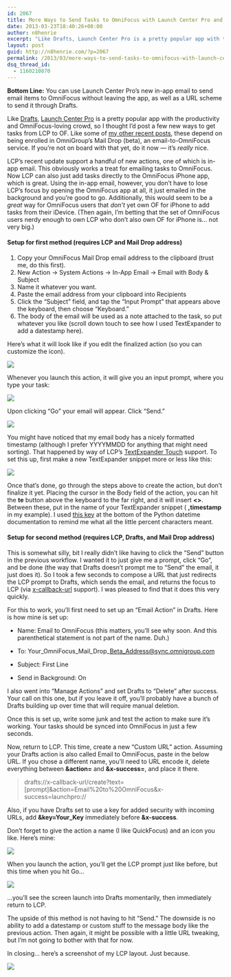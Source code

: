 ```yaml
---
id: 2067
title: More Ways to Send Tasks to OmniFocus with Launch Center Pro and Drafts
date: 2013-03-23T18:40:26+00:00
author: n8henrie
excerpt: "Like Drafts, Launch Center Pro is a pretty popular app with the productivity and OmniFocus-loving crowd, so I thought I'd post a few new ways to get tasks from LCP to OF."
layout: post
guid: http://n8henrie.com/?p=2067
permalink: /2013/03/more-ways-to-send-tasks-to-omnifocus-with-launch-center-pro-and-drafts/
dsq_thread_id:
  - 1160210870
---
```

**Bottom Line:** You can use Launch Center Pro&#8217;s new in-app email to send email items to OmniFocus without leaving the app, as well as a URL scheme to send it through Drafts. <!--more-->

Like <a target="_blank" href="https://itunes.apple.com/us/app/drafts/id502385074?mt=8&#038;at=10l5H6" title="Drafts Website">Drafts</a>, <a target="_blank" href="https://itunes.apple.com/us/app/launch-center-pro/id532016360?mt=8&#038;at=10l5H6">Launch Center Pro</a> is a pretty popular app with the productivity and OmniFocus-loving crowd, so I thought I&#8217;d post a few new ways to get tasks from LCP to OF. Like some of [my other recent posts](http://n8henrie.com/2013/03/send-multiple-tasks-to-omnifocus-at-once-with-drafts-and-pythonista/), these depend on being enrolled in OmniGroup&#8217;s Mail Drop (beta), an email-to-OmniFocus service. If you&#8217;re not on board with that yet, do it now &#8212; it&#8217;s _really_ nice.

LCP&#8217;s recent update support a handful of new actions, one of which is in-app email. This obviously works a treat for emailing tasks to OmniFocus. Now LCP can also just add tasks directly to the OmniFocus iPhone app, which is great. Using the in-app email, however, you don&#8217;t have to lose LCP&#8217;s focus by opening the OmniFocus app at all, it just emailed in the background and you&#8217;re good to go. Additionally, this would seem to be a _great_ way for OmniFocus users that _don&#8217;t_ yet own OF for iPhone to add tasks from their iDevice. (Then again, I&#8217;m betting that the set of OmniFocus users nerdy enough to own LCP who don&#8217;t also own OF for iPhone is… not very big.)

#### Setup for first method (requires LCP and Mail Drop address)

  1. Copy your OmniFocus Mail Drop email address to the clipboard (trust me, do this first).
  2. New Action -> System Actions -> In-App Email -> Email with Body & Subject
  3. Name it whatever you want.
  4. Paste the email address from your clipboard into Recipients
  5. Click the &#8220;Subject&#8221; field, and tap the &#8220;Input Prompt&#8221; that appears above the keyboard, then choose &#8220;Keyboard.&#8221;
  6. The body of the email will be used as a note attached to the task, so put whatever you like (scroll down touch to see how I used TextExpander to add a datestamp here).

Here&#8217;s what it will look like if you edit the finalized action (so you can customize the icon).

 ![](http://n8henrie.com/wp-content/uploads/2013/03/20130323_IMG_07421.PNG)

Whenever you launch this action, it will give you an input prompt, where you type your task:

 ![](http://n8henrie.com/wp-content/uploads/2013/03/20130323_IMG_07431.PNG)

Upon clicking &#8220;Go&#8221; your email will appear. Click &#8220;Send.&#8221;

 ![](http://n8henrie.com/wp-content/uploads/2013/03/20130323_IMG_07441.PNG)

You might have noticed that my email body has a nicely formatted timestamp (although I prefer YYYYMMDD for anything that might need sorting). That happened by way of LCP&#8217;s <a target="_blank" href="http://smilesoftware.com/TextExpander/touch/index.html">TextExpander Touch</a> support. To set this up, first make a new TextExpander snippet more or less like this:

 ![](http://n8henrie.com/wp-content/uploads/2013/03/20130323_IMG_07411.PNG)

Once that&#8217;s done, go through the steps above to create the action, but don&#8217;t finalize it yet. Placing the cursor in the Body field of the action, you can hit the **te** button above the keyboard to the far right, and it will insert **<>**. Between these, put in the name of your TextExpander snippet ( **,timestamp** in my example). I used <a target="_blank" href="http://docs.python.org/2/library/datetime.html#strftime-and-strptime-behavior">this key</a> at the bottom of the Python datetime documentation to remind me what all the little percent characters meant.

#### Setup for second method (requires LCP, Drafts, and Mail Drop address)

This is somewhat silly, bit I really didn&#8217;t like having to click the &#8220;Send&#8221; button in the previous workflow. I wanted it to just give me a prompt, click &#8220;Go&#8221;, and be done (the way that Drafts doesn&#8217;t prompt me to &#8220;Send&#8221; the email, it just does it). So I took a few seconds to compose a URL that just redirects the LCP prompt to Drafts, which sends the email, and returns the focus to LCP (via <a target="_blank" href="http://x-callback-url.com/">x-callback-url</a> support). I was pleased to find that it does this very quickly.

For this to work, you&#8217;ll first need to set up an &#8220;Email Action&#8221; in Drafts. Here is how mine is set up:
  
* Name: Email to OmniFocus (this matters, you&#8217;ll see why soon. And this parenthetical statement is not part of the name. Duh.)
  
* To: Your\_OmniFocus\_Mail\_Drop\_Beta_Address@sync.omnigroup.com
  
* Subject: First Line
  
* Send in Background: On

I also went into &#8220;Manage Actions&#8221; and set Drafts to &#8220;Delete&#8221; after success. Your call on this one, but if you leave it off, you&#8217;ll probably have a bunch of Drafts building up over time that will require manual deletion.

Once this is set up, write some junk and test the action to make sure it&#8217;s working. Your tasks should be synced into OmniFocus in just a few seconds.

Now, return to LCP. This time, create a new &#8220;Custom URL&#8221; action. Assuming your Drafts action is also called Email to OmniFocus, paste in the below URL. If you chose a different name, you&#8217;ll need to URL encode it, delete everything between **&action=** and **&x-success=**, and place it there.

> drafts://x-callback-url/create?text=[prompt]&action=Email%20to%20OmniFocus&x-success=launchpro://

Also, if you have Drafts set to use a key for added security with incoming URLs, add **&key=Your_Key** immediately before **&x-success**.

Don&#8217;t forget to give the action a name (I like QuickFocus) and an icon you like. Here&#8217;s mine:

 ![](http://n8henrie.com/wp-content/uploads/2013/03/20130323_IMG_07401.PNG)

When you launch the action, you&#8217;ll get the LCP prompt just like before, but this time when you hit Go&#8230;

 ![](http://n8henrie.com/wp-content/uploads/2013/03/20130323_IMG_07451.PNG)

…you&#8217;ll see the screen launch into Drafts momentarily, then immediately return to LCP.

The upside of this method is not having to hit &#8220;Send.&#8221; The downside is no ability to add a datestamp or custom stuff to the message body like the previous action. Then again, it might be possible with a little URL tweaking, but I&#8217;m not going to bother with that for now.

In closing… here&#8217;s a screenshot of my LCP layout. Just because.
  
 ![](http://n8henrie.com/wp-content/uploads/2013/03/20130323_IMG_07391.PNG)